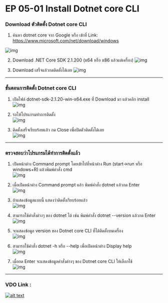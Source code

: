 # EP 05-01 Install Dotnet core CLI

### Download ตัวติดตั้ง Dotnet core CLI

1. ค้นหา dotnet core จาก Google หรือ เข้าที่ Link: [https://www.microsoft.com/net/download/windows ](https://www.microsoft.com/net/download/windows )

![img](images/EP05-01Dotnet/01.PNG)

2. Download .NET Core SDK 2.1.200 (x64 หรือ x86 แล้วแต่เครื่อง)
![img](images/EP05-01Dotnet/02.PNG)

3. Download เสร็จแล้วกดติดตั้งได้เลย
![img](images/EP05-01Dotnet/03.PNG)
---

### ขั้นตอนการติดตั้ง Dotnet core CLI

1. เปิดไฟล์ dotnet-sdk-2.1.20-win-x64.exe ที่ Download มา แล้วคลิก install  
![img](images/EP05-01Dotnet/04.PNG)

2. รอให้โปรแกรมทำการติดตั้ง  
![img](images/EP05-01Dotnet/05.PNG)

3. ติดตั้งเสร็จเรียบร้อยแล้ว กด Close เพื่อปิดตัวติดตั้งได้เลย  
![img](images/EP05-01Dotnet/06.PNG)
---

### ตรวจสอบว่าโปรแกรมได้ทำการติดตั้งแล้ว

1. เปิดหน้าต่าง Command prompt โดยเข้าไปที่หน้าต่าง Run (start->run หรือ windows+R) แล้วพิมพ์คำสั่ง cmd  
![img](images/EP05-01Dotnet/07.PNG)

2. เมื่อเปิดหน้าต่าง Command prompt แล้ว พิมพ์คำสั่ง dotnet แล้วกด Enter  
![img](images/EP05-01Dotnet/08.PNG)

3. ถ้าแสดงข้อมูลแบบนี้ แสดงว่าติดตั้งเรียบร้อยแล้ว  
![img](images/EP05-01Dotnet/09.PNG)

4. สามารถใช้คำสั่งต่างๆ ของ dotnet ได้ เช่น พิมพ์คำสั่ง dotnet --version แล้วกด Enter  
![img](images/EP05-01Dotnet/10.PNG)

5. จะแสดงข้อมูล version ของ Dotnet core CLI ที่ได้ติดตั้งบนเครื่อง  
![img](images/EP05-01Dotnet/11.PNG)

6. สามารถใช้คำสั่ง dotnet -h หรือ --help เพื่อเปิดหน้าต่าง Display help  
![img](images/EP05-01Dotnet/12.PNG)

7. เมื่อกด Enter จะแสดงข้อมูลคำสั่งต่างๆ ของ Dotnet core CLI ให้เลือกใช้  
![img](images/EP05-01Dotnet/13.PNG)
---

### VDO Link :  

[![alt text](images/EP05-01Dotnet/14.PNG)](http://www.youtube.com/watch?v=Hu_HgZ533M0)